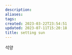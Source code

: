 ```yaml
---
description:
aliases: 
tags: 
created: 2023-03-22T23:54:51
updated: 2023-07-11T15:20:18
title: setting sun
---
```

석양